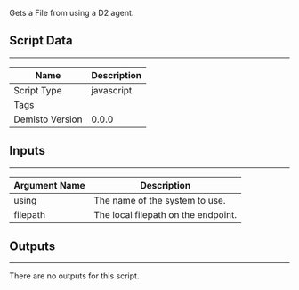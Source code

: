 Gets a File from using a D2 agent.

## Script Data
---

| **Name** | **Description** |
| --- | --- |
| Script Type | javascript |
| Tags |  |
| Demisto Version | 0.0.0 |

## Inputs
---

| **Argument Name** | **Description** |
| --- | --- |
| using | The name of the system to use. |
| filepath | The local filepath on the endpoint. |

## Outputs
---
There are no outputs for this script.
